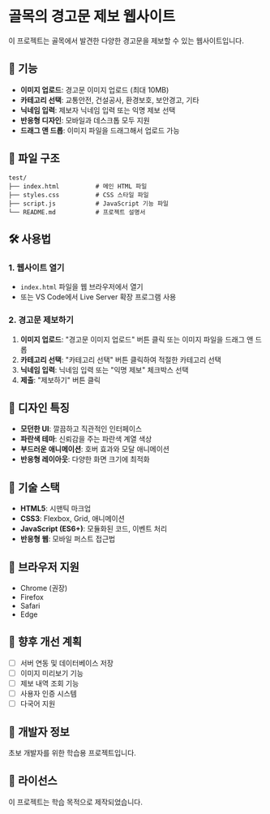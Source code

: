 # 골목의 경고문 제보 웹사이트

이 프로젝트는 골목에서 발견한 다양한 경고문을 제보할 수 있는 웹사이트입니다.

## 🚀 기능

- **이미지 업로드**: 경고문 이미지 업로드 (최대 10MB)
- **카테고리 선택**: 교통안전, 건설공사, 환경보호, 보안경고, 기타
- **닉네임 입력**: 제보자 닉네임 입력 또는 익명 제보 선택
- **반응형 디자인**: 모바일과 데스크톱 모두 지원
- **드래그 앤 드롭**: 이미지 파일을 드래그해서 업로드 가능

## 📁 파일 구조

```
test/
├── index.html          # 메인 HTML 파일
├── styles.css          # CSS 스타일 파일
├── script.js           # JavaScript 기능 파일
└── README.md           # 프로젝트 설명서
```

## 🛠️ 사용법

### 1. 웹사이트 열기
- `index.html` 파일을 웹 브라우저에서 열기
- 또는 VS Code에서 Live Server 확장 프로그램 사용

### 2. 경고문 제보하기
1. **이미지 업로드**: "경고문 이미지 업로드" 버튼 클릭 또는 이미지 파일을 드래그 앤 드롭
2. **카테고리 선택**: "카테고리 선택" 버튼 클릭하여 적절한 카테고리 선택
3. **닉네임 입력**: 닉네임 입력 또는 "익명 제보" 체크박스 선택
4. **제출**: "제보하기" 버튼 클릭

## 🎨 디자인 특징

- **모던한 UI**: 깔끔하고 직관적인 인터페이스
- **파란색 테마**: 신뢰감을 주는 파란색 계열 색상
- **부드러운 애니메이션**: 호버 효과와 모달 애니메이션
- **반응형 레이아웃**: 다양한 화면 크기에 최적화

## 🔧 기술 스택

- **HTML5**: 시맨틱 마크업
- **CSS3**: Flexbox, Grid, 애니메이션
- **JavaScript (ES6+)**: 모듈화된 코드, 이벤트 처리
- **반응형 웹**: 모바일 퍼스트 접근법

## 📱 브라우저 지원

- Chrome (권장)
- Firefox
- Safari
- Edge

## 🚀 향후 개선 계획

- [ ] 서버 연동 및 데이터베이스 저장
- [ ] 이미지 미리보기 기능
- [ ] 제보 내역 조회 기능
- [ ] 사용자 인증 시스템
- [ ] 다국어 지원

## 📝 개발자 정보

초보 개발자를 위한 학습용 프로젝트입니다.

## 📄 라이선스

이 프로젝트는 학습 목적으로 제작되었습니다.
